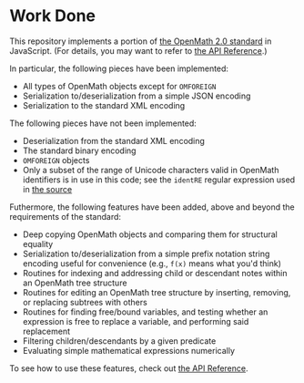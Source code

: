 
# Work Done

This repository implements a portion of [the OpenMath 2.0
standard](http://www.openmath.org/standard/om20-2004-06-30/) in JavaScript.
(For details, you may want to refer to [the API
Reference](api-reference.md).)

In particular, the following pieces have been implemented:

 * All types of OpenMath objects except for `OMFOREIGN`
 * Serialization to/deserialization from a simple JSON encoding
 * Serialization to the standard XML encoding

The following pieces have not been implemented:

 * Deserialization from the standard XML encoding
 * The standard binary encoding
 * `OMFOREIGN` objects
 * Only a subset of the range of Unicode characters valid in OpenMath
   identifiers is in use in this code; see the `identRE` regular expression
   used in [the source](https://github.com/lurchmath/openmath-js/blob/master/openmath.js)

Futhermore, the following features have been added, above and beyond the
requirements of the standard:

 * Deep copying OpenMath objects and comparing them for structural equality
 * Serialization to/deserialization from a simple prefix notation string
   encoding useful for convenience (e.g., `f(x)` means what you'd think)
 * Routines for indexing and addressing child or descendant notes within an
   OpenMath tree structure
 * Routines for editing an OpenMath tree structure by inserting, removing,
   or replacing subtrees with others
 * Routines for finding free/bound variables, and testing whether an
   expression is free to replace a variable, and performing said replacement
 * Filtering children/descendants by a given predicate
 * Evaluating simple mathematical expressions numerically

To see how to use these features, check out [the API
Reference](api-reference.md).
